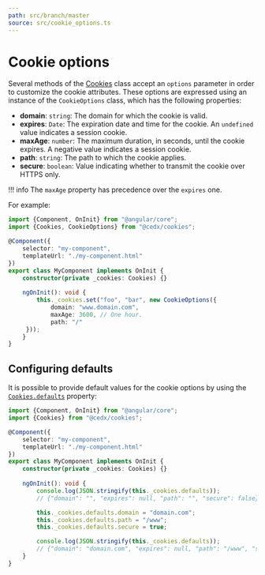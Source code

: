 ```yaml
---
path: src/branch/master
source: src/cookie_options.ts
---
```


# Cookie options
Several methods of the [Cookies](api.md) class accept an `options` parameter in order to customize the cookie attributes.
These options are expressed using an instance of the `CookieOptions` class, which has the following properties:

- **domain**: `string`: The domain for which the cookie is valid.
- **expires**: `Date`: The expiration date and time for the cookie. An `undefined` value indicates a session cookie.
- **maxAge**: `number`: The maximum duration, in seconds, until the cookie expires. A negative value indicates a session cookie.
- **path**: `string`: The path to which the cookie applies.
- **secure**: `boolean`: Value indicating whether to transmit the cookie over HTTPS only.

!!! info
	The `maxAge` property has precedence over the `expires` one.

For example:

``` typescript
import {Component, OnInit} from "@angular/core";
import {Cookies, CookieOptions} from "@cedx/cookies";

@Component({
	selector: "my-component",
	templateUrl: "./my-component.html"
})
export class MyComponent implements OnInit {
	constructor(private _cookies: Cookies) {}
	
	ngOnInit(): void {
		this._cookies.set("foo", "bar", new CookieOptions({
			domain: "www.domain.com",
			maxAge: 3600, // One hour.
			path: "/"
	 }));
	}
}
```
		
## Configuring defaults
It is possible to provide default values for the cookie options by using the [`Cookies.defaults`](api.md) property:

``` typescript
import {Component, OnInit} from "@angular/core";
import {Cookies} from "@cedx/cookies";

@Component({
	selector: "my-component",
	templateUrl: "./my-component.html"
})
export class MyComponent implements OnInit {
	constructor(private _cookies: Cookies) {}
	
	ngOnInit(): void {
		console.log(JSON.stringify(this._cookies.defaults));
		// {"domain": "", "expires": null, "path": "", "secure": false}

		this._cookies.defaults.domain = "domain.com";
		this._cookies.defaults.path = "/www";
		this._cookies.defaults.secure = true;

		console.log(JSON.stringify(this._cookies.defaults));
		// {"domain": "domain.com", "expires": null, "path": "/www", "secure": true}
	}
}
```
